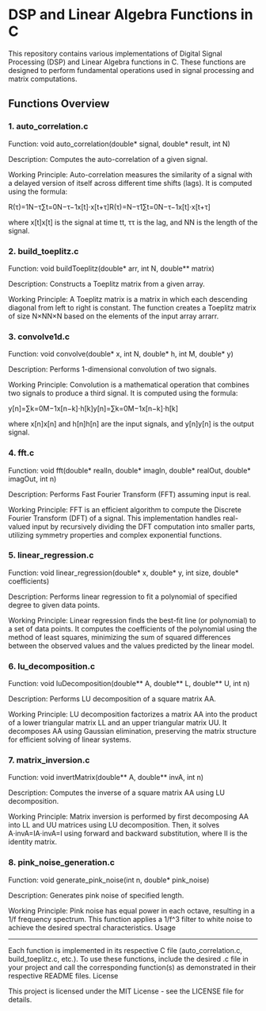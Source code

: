 # DSP and Linear Algebra Functions in C

This repository contains various implementations of Digital Signal Processing (DSP) and Linear Algebra functions in C. These functions are designed to perform fundamental operations used in signal processing and matrix computations.

## Functions Overview

### 1. auto_correlation.c

Function: void auto_correlation(double* signal, double* result, int N)

Description: Computes the auto-correlation of a given signal.

Working Principle: Auto-correlation measures the similarity of a signal with a delayed version of itself across different time shifts (lags). It is computed using the formula:

R(τ)=1N−τ∑t=0N−τ−1x[t]⋅x[t+τ]R(τ)=N−τ1​∑t=0N−τ−1​x[t]⋅x[t+τ]

where x[t]x[t] is the signal at time tt, ττ is the lag, and NN is the length of the signal.
### 2. build_toeplitz.c

Function: void buildToeplitz(double* arr, int N, double** matrix)

Description: Constructs a Toeplitz matrix from a given array.

Working Principle: A Toeplitz matrix is a matrix in which each descending diagonal from left to right is constant. The function creates a Toeplitz matrix of size N×NN×N based on the elements of the input array arrarr.
### 3. convolve1d.c

Function: void convolve(double* x, int N, double* h, int M, double* y)

Description: Performs 1-dimensional convolution of two signals.

Working Principle: Convolution is a mathematical operation that combines two signals to produce a third signal. It is computed using the formula:

y[n]=∑k=0M−1x[n−k]⋅h[k]y[n]=∑k=0M−1​x[n−k]⋅h[k]

where x[n]x[n] and h[n]h[n] are the input signals, and y[n]y[n] is the output signal.
### 4. fft.c

Function: void fft(double* realIn, double* imagIn, double* realOut, double* imagOut, int n)

Description: Performs Fast Fourier Transform (FFT) assuming input is real.

Working Principle: FFT is an efficient algorithm to compute the Discrete Fourier Transform (DFT) of a signal. This implementation handles real-valued input by recursively dividing the DFT computation into smaller parts, utilizing symmetry properties and complex exponential functions.
### 5. linear_regression.c

Function: void linear_regression(double* x, double* y, int size, double* coefficients)

Description: Performs linear regression to fit a polynomial of specified degree to given data points.

Working Principle: Linear regression finds the best-fit line (or polynomial) to a set of data points. It computes the coefficients of the polynomial using the method of least squares, minimizing the sum of squared differences between the observed values and the values predicted by the linear model.
### 6. lu_decomposition.c

Function: void luDecomposition(double** A, double** L, double** U, int n)

Description: Performs LU decomposition of a square matrix AA.

Working Principle: LU decomposition factorizes a matrix AA into the product of a lower triangular matrix LL and an upper triangular matrix UU. It decomposes AA using Gaussian elimination, preserving the matrix structure for efficient solving of linear systems.
### 7. matrix_inversion.c

Function: void invertMatrix(double** A, double** invA, int n)

Description: Computes the inverse of a square matrix AA using LU decomposition.

Working Principle: Matrix inversion is performed by first decomposing AA into LL and UU matrices using LU decomposition. Then, it solves A⋅invA=IA⋅invA=I using forward and backward substitution, where II is the identity matrix.
### 8. pink_noise_generation.c

Function: void generate_pink_noise(int n, double* pink_noise)

Description: Generates pink noise of specified length.

Working Principle: Pink noise has equal power in each octave, resulting in a 1/f frequency spectrum. This function applies a 1/f^3 filter to white noise to achieve the desired spectral characteristics.
Usage

---

Each function is implemented in its respective C file (auto_correlation.c, build_toeplitz.c, etc.). To use these functions, include the desired .c file in your project and call the corresponding function(s) as demonstrated in their respective README files.
License

This project is licensed under the MIT License - see the LICENSE file for details.
